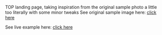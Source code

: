 TOP landing page, taking inspiration from the original sample photo a little too literally with some minor tweaks
See original sample image here: [click here](https://cdn.statically.io/gh/TheOdinProject/curriculum/81a5d553f4073e593d23a6ab00d50eef8620796d/foundations/html_css/project/imgs/01.png)

See live example here: [click here](https://eebwab.github.io/TOP-Landing-Page/)
